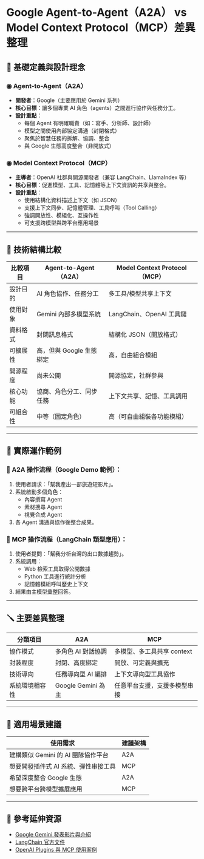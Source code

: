 # Google Agent-to-Agent（A2A） vs Model Context Protocol（MCP）差異整理

## 🧱 基礎定義與設計理念

### ◉ Agent-to-Agent（A2A）
- **開發者**：Google（主要應用於 Gemini 系列）
- **核心目標**：讓多個專業 AI 角色（agents）之間進行協作與任務分工。
- **設計重點**：
  - 每個 Agent 有明確職責（如：寫手、分析師、設計師）
  - 模型之間使用內部協定溝通（封閉格式）
  - 聚焦於智慧任務的拆解、協調、整合
  - 與 Google 生態高度整合（非開放式）

### ◉ Model Context Protocol（MCP）
- **主導者**：OpenAI 社群與開源開發者（兼容 LangChain、LlamaIndex 等）
- **核心目標**：促進模型、工具、記憶體等上下文資訊的共享與整合。
- **設計重點**：
  - 使用結構化資料描述上下文（如 JSON）
  - 支援上下文同步、記憶體管理、工具呼叫（Tool Calling）
  - 強調開放性、模組化、互操作性
  - 可支援跨模型與跨平台應用場景

---

## 🧩 技術結構比較

| 比較項目         | Agent-to-Agent（A2A）     | Model Context Protocol（MCP）  |
|------------------|----------------------------|---------------------------------|
| 設計目的         | AI 角色協作、任務分工     | 多工具/模型共享上下文           |
| 使用對象         | Gemini 內部多模型系統     | LangChain、OpenAI 工具鏈        |
| 資料格式         | 封閉訊息格式               | 結構化 JSON（開放格式）         |
| 可擴展性         | 高，但與 Google 生態綁定   | 高，自由組合模組                 |
| 開源程度         | 尚未公開                   | 開源協定，社群參與               |
| 核心功能         | 協商、角色分工、同步任務   | 上下文共享、記憶、工具調用       |
| 可組合性         | 中等（固定角色）           | 高（可自由組裝各功能模組）       |

---

## 🧠 實際運作範例

### 🔹 A2A 操作流程（Google Demo 範例）：
1. 使用者請求：「幫我產出一部旅遊短影片」。
2. 系統啟動多個角色：
   - 內容撰寫 Agent
   - 素材搜尋 Agent
   - 視覺合成 Agent
3. 各 Agent 溝通與協作後整合成果。

### 🔸 MCP 操作流程（LangChain 類型應用）：
1. 使用者提問：「幫我分析台灣的出口數據趨勢」。
2. 系統調用：
   - Web 檢索工具取得公開數據
   - Python 工具進行統計分析
   - 記憶體模組呼叫歷史上下文
3. 結果由主模型彙整回答。

---

## 🪛 主要差異整理

| 分類項目         | A2A                              | MCP                                  |
|------------------|-----------------------------------|--------------------------------------|
| 協作模式         | 多角色 AI 對話協調                | 多模型、多工具共享 context          |
| 封裝程度         | 封閉、高度綁定                    | 開放、可定義與擴充                   |
| 技術導向         | 任務導向型 AI 編排                | 上下文導向型工具協作                |
| 系統環境相容性   | Google Gemini 為主                 | 任意平台支援，支援多模型串接         |

---

## 🔮 適用場景建議

| 使用需求                               | 建議架構 |
|----------------------------------------|----------|
| 建構類似 Gemini 的 AI 團隊協作平台     | A2A      |
| 想要開發插件式 AI 系統、彈性串接工具   | MCP      |
| 希望深度整合 Google 生態               | A2A      |
| 想要跨平台跨模型擴展應用              | MCP      |

---

## 📎 參考延伸資源
- [Google Gemini 發表影片與介紹](https://blog.google/technology/ai/google-gemini-ai/)
- [LangChain 官方文件](https://docs.langchain.com/)
- [OpenAI Plugins 與 MCP 使用案例](https://platform.openai.com/docs/plugins)
